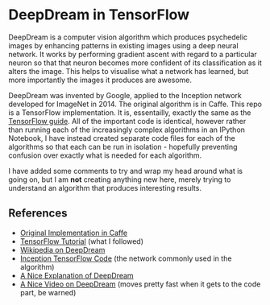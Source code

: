 # DeepDream in TensorFlow

DeepDream is a computer vision algorithm which produces psychedelic images by enhancing patterns in existing images using a deep neural network. It works by performing gradient ascent with regard to a particular neuron so that that neuron becomes more confident of its classification as it alters the image. This helps to visualise what a network has learned, but more importantly the images it produces are awesome.

DeepDream was invented by Google, applied to the Inception network developed for ImageNet in 2014. The original algorithm is in Caffe. This repo is a TensorFlow implementation. It is, essentailly, exactly the same as the [TensorFlow guide](https://github.com/tensorflow/tensorflow/blob/master/tensorflow/examples/tutorials/deepdream/deepdream.ipynb). All of the important code is identical, however rather than running each of the increasingly complex algorithms in an IPython Notebook, I have instead created separate code files for each of the algorithms so that each can be run in isolation - hopefully preventing confusion over exactly what is needed for each algorithm.

I have added some comments to try and wrap my head around what is going on, but I am **not** creating anything new here, merely trying to understand an algorithm that produces interesting results.

## References
* [Original Implementation in Caffe](https://github.com/google/deepdream/blob/master/dream.ipynb)
* [TensorFlow Tutorial](https://github.com/tensorflow/tensorflow/blob/master/tensorflow/examples/tutorials/deepdream/deepdream.ipynb) (what I followed)
* [Wikipedia on DeepDream](https://en.wikipedia.org/wiki/DeepDream)
* [Inception TensorFlow Code](https://github.com/tensorflow/models/tree/master/inception) (the network commonly used in the algorithm)
* [A Nice Explanation of DeepDream](http://www.kpkaiser.com/machine-learning/diving-deeper-into-deep-dreams/)
* [A Nice Video on DeepDream](https://www.youtube.com/watch?v=MrBzgvUNr4w) (moves pretty fast when it gets to the code part, be warned)

